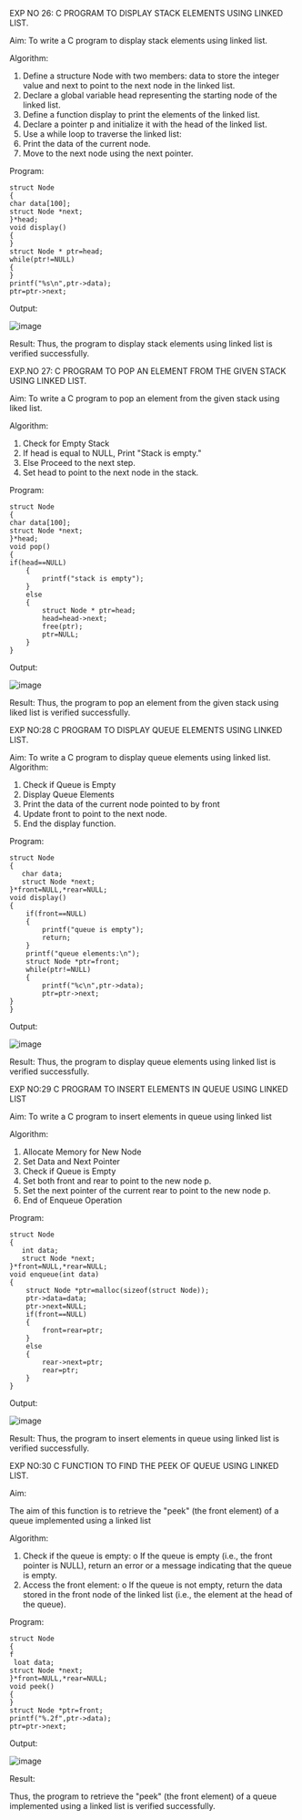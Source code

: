 

EXP NO 26: C PROGRAM TO DISPLAY STACK ELEMENTS USING LINKED LIST.

Aim:
To write a C program to display stack elements using linked list.

Algorithm:
1.	Define a structure Node with two members: data to store the integer value and next to point to the next node in the linked list.
2.	Declare a global variable head representing the starting node of the linked list.
3.	Define a function display to print the elements of the linked list.
4.	Declare a pointer p and initialize it with the head of the linked list.
5.	Use a while loop to traverse the linked list:
6.	Print the data of the current node.
7.	Move to the next node using the next pointer.
 
Program:

```
struct Node    
{   
char data[100];   
struct Node *next;   
}*head;   
void display()   
{   
} 
struct Node * ptr=head; 
while(ptr!=NULL) 
{ 
} 
printf("%s\n",ptr->data); 
ptr=ptr->next; 
```

Output:

![image](https://github.com/user-attachments/assets/9ec749e9-8cf4-458c-b551-4ae7070e2e0f)


Result:
Thus, the program to display stack elements using linked list is verified successfully. 



EXP.NO 27: C PROGRAM TO POP AN ELEMENT FROM THE GIVEN STACK USING 
LINKED LIST.

Aim:
To write a C program to pop an element from the given stack using liked list.

Algorithm:
1.	Check for Empty Stack
2.	If head is equal to NULL, Print "Stack is empty."
3.	Else Proceed to the next step.
4.	Set head to point to the next node in the stack.
 
Program:

```
struct Node    
{   
char data[100];   
struct Node *next;   
}*head;   
void pop()   
{  
if(head==NULL) 
    { 
        printf("stack is empty"); 
    } 
    else 
    { 
        struct Node * ptr=head; 
        head=head->next; 
        free(ptr); 
        ptr=NULL; 
    } 
}
```

Output:


![image](https://github.com/user-attachments/assets/13c06d31-4746-4dd8-8e55-ea1f03800487)



Result:
Thus, the program to pop an element from the given stack using liked list is verified successfully.

 
EXP NO:28 C PROGRAM TO DISPLAY QUEUE ELEMENTS USING LINKED LIST.

Aim:
To write a C program to display queue elements using linked list.
Algorithm:
1.	Check if Queue is Empty
2.	Display Queue Elements
3.	Print the data of the current node pointed to by front
4.	Update front to point to the next node.
5.	End the display function.
 
Program:

```
struct Node 
{ 
   char data; 
   struct Node *next; 
}*front=NULL,*rear=NULL; 
void display() 
{ 
    if(front==NULL) 
    { 
        printf("queue is empty"); 
        return; 
    } 
    printf("queue elements:\n"); 
    struct Node *ptr=front; 
    while(ptr!=NULL) 
    { 
        printf("%c\n",ptr->data); 
        ptr=ptr->next; 
} 
}
```

Output:

![image](https://github.com/user-attachments/assets/d4f3f9a9-a1dc-49cc-b7cb-59e7d2433bf8)


Result:
Thus, the program to display queue elements using linked list is verified successfully.


 
EXP NO:29 C PROGRAM TO INSERT ELEMENTS IN QUEUE USING LINKED LIST

Aim:
To write a C program to insert elements in queue using linked list

Algorithm:
1.	Allocate Memory for New Node
2.	Set Data and Next Pointer
3.	Check if Queue is Empty
4.	Set both front and rear to point to the new node p.
5.	Set the next pointer of the current rear to point to the new node p.
6.	End of Enqueue Operation
 
Program:
```
struct Node 
{ 
   int data; 
   struct Node *next; 
}*front=NULL,*rear=NULL; 
void enqueue(int data) 
{ 
    struct Node *ptr=malloc(sizeof(struct Node)); 
    ptr->data=data; 
    ptr->next=NULL; 
    if(front==NULL) 
    { 
        front=rear=ptr; 
    } 
    else 
    { 
        rear->next=ptr; 
        rear=ptr; 
    } 
}
```

Output:

![image](https://github.com/user-attachments/assets/01174ffc-4a29-4cb0-b46b-fbe02185660f)


Result:
Thus, the program to insert elements in queue using linked list is verified successfully.



EXP NO:30 C FUNCTION TO FIND THE PEEK OF QUEUE USING LINKED LIST.


Aim:

The aim of this function is to retrieve the "peek" (the front element) of a queue implemented using a linked list

Algorithm:

1.	Check if the queue is empty:
o	If the queue is empty (i.e., the front pointer is NULL), return an error or a message indicating that the queue is empty.
2.	Access the front element:
o	If the queue is not empty, return the data stored in the front node of the linked list (i.e., the element at the head of the queue).

Program:

```
struct Node 
{ 
f
 loat data; 
struct Node *next; 
}*front=NULL,*rear=NULL; 
void peek() 
{ 
} 
struct Node *ptr=front; 
printf("%.2f",ptr->data); 
ptr=ptr->next;
```
Output:



![image](https://github.com/user-attachments/assets/f6a621a4-273f-4d68-8dd6-5cd7b4839599)


Result:

Thus, the program to retrieve the "peek" (the front element) of a queue implemented using a linked list is verified successfully.


